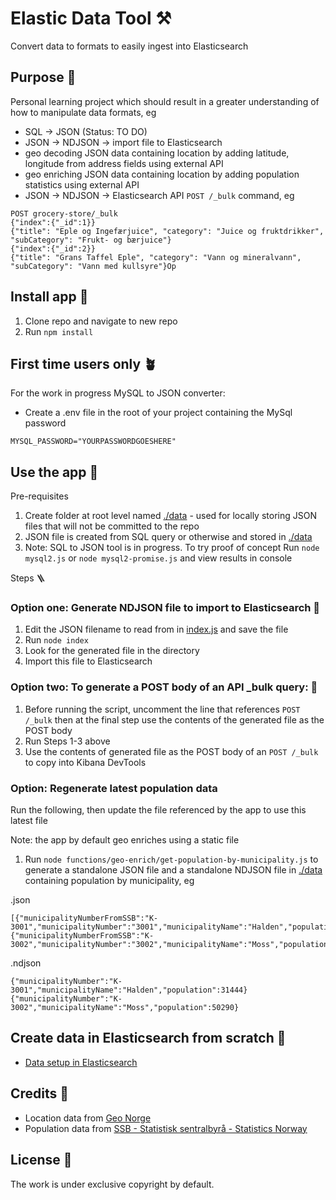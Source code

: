 # Elastic Data Tool ⚒️

Convert data to formats to easily ingest into Elasticsearch

## Purpose 💖

Personal learning project which should result in a greater understanding of how to manipulate data formats, eg

- SQL -> JSON (Status: TO DO)
- JSON -> NDJSON -> import file to Elasticsearch
- geo decoding JSON data containing location by adding latitude, longitude from address fields using external API
- geo enriching JSON data containing location by adding population statistics using external API
- JSON -> NDJSON -> Elasticsearch API `POST /_bulk` command, eg

```
POST grocery-store/_bulk
{"index":{"_id":1}}
{"title": "Eple og Ingefærjuice", "category": "Juice og fruktdrikker", "subCategory": "Frukt- og bærjuice"}
{"index":{"_id":2}}
{"title": "Grans Taffel Eple", "category": "Vann og mineralvann", "subCategory": "Vann med kullsyre"}Op
```

## Install app 🐣

1. Clone repo and navigate to new repo
2. Run `npm install`

## First time users only 🪴

For the work in progress MySQL to JSON converter:

- Create a .env file in the root of your project containing the MySql password

```
MYSQL_PASSWORD="YOURPASSWORDGOESHERE"
```

## Use the app 🎷

Pre-requisites

1. Create folder at root level named [./data](./data) - used for locally storing JSON files that will not be committed to the repo
2. JSON file is created from SQL query or otherwise and stored in [./data](./data)
3. Note: SQL to JSON tool is in progress. To try proof of concept Run `node mysql2.js` or `node mysql2-promise.js` and view results in console

Steps 🪜

### Option one: Generate NDJSON file to import to Elasticsearch 💾

1. Edit the JSON filename to read from in [index.js](./index.js) and save the file
2. Run `node index`
3. Look for the generated file in the directory
4. Import this file to Elasticsearch

### Option two: To generate a POST body of an API \_bulk query: 🤖

1. Before running the script, uncomment the line that references `POST /_bulk` then at the final step use the contents of the generated file as the POST body
2. Run Steps 1-3 above
3. Use the contents of generated file as the POST body of an `POST /_bulk` to copy into Kibana DevTools

### Option: Regenerate latest population data

Run the following, then update the file referenced by the app to use this latest file

Note: the app by default geo enriches using a static file

1. Run `node functions/geo-enrich/get-population-by-municipality.js` to generate a standalone JSON file and a standalone NDJSON file in [./data](./data) containing population by municipality, eg

.json

```
[{"municipalityNumberFromSSB":"K-3001","municipalityNumber":"3001","municipalityName":"Halden","population":31444},{"municipalityNumberFromSSB":"K-3002","municipalityNumber":"3002","municipalityName":"Moss","population":50290}]
```

.ndjson

```
{"municipalityNumber":"K-3001","municipalityName":"Halden","population":31444}
{"municipalityNumber":"K-3002","municipalityName":"Moss","population":50290}
```

## Create data in Elasticsearch from scratch 🎸

- [Data setup in Elasticsearch](elasticsearch-data-setup.md)

## Credits 👏

- Location data from [Geo Norge](https://www.geonorge.no/)
- Population data from [SSB - Statistisk sentralbyrå - Statistics Norway](https://www.ssb.no/)

## License 📝

The work is under exclusive copyright by default.
